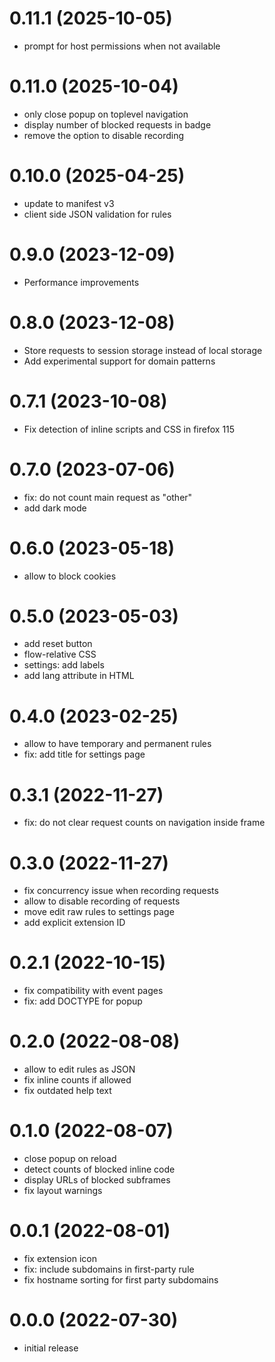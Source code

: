 # 0.11.1 (2025-10-05)

-   prompt for host permissions when not available


# 0.11.0 (2025-10-04)

-   only close popup on toplevel navigation
-   display number of blocked requests in badge
-   remove the option to disable recording


# 0.10.0 (2025-04-25)

-   update to manifest v3
-   client side JSON validation for rules


# 0.9.0 (2023-12-09)

-   Performance improvements


# 0.8.0 (2023-12-08)

-   Store requests to session storage instead of local storage
-   Add experimental support for domain patterns


# 0.7.1 (2023-10-08)

-   Fix detection of inline scripts and CSS in firefox 115


# 0.7.0 (2023-07-06)

-   fix: do not count main request as "other"
-   add dark mode


# 0.6.0 (2023-05-18)

-   allow to block cookies


# 0.5.0 (2023-05-03)

-   add reset button
-   flow-relative CSS
-   settings: add labels
-   add lang attribute in HTML


# 0.4.0 (2023-02-25)

-   allow to have temporary and permanent rules
-   fix: add title for settings page


# 0.3.1 (2022-11-27)

-   fix: do not clear request counts on navigation inside frame


# 0.3.0 (2022-11-27)

-   fix concurrency issue when recording requests
-   allow to disable recording of requests
-   move edit raw rules to settings page
-   add explicit extension ID


# 0.2.1 (2022-10-15)

-   fix compatibility with event pages
-   fix: add DOCTYPE for popup


# 0.2.0 (2022-08-08)

-   allow to edit rules as JSON
-   fix inline counts if allowed
-   fix outdated help text


# 0.1.0 (2022-08-07)

-   close popup on reload
-   detect counts of blocked inline code
-   display URLs of blocked subframes
-   fix layout warnings


# 0.0.1 (2022-08-01)

-   fix extension icon
-   fix: include subdomains in first-party rule
-   fix hostname sorting for first party subdomains


# 0.0.0 (2022-07-30)

-   initial release
